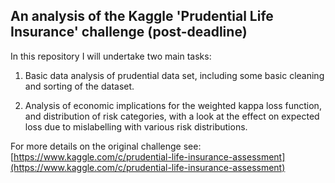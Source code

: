 ## An analysis of the Kaggle 'Prudential Life Insurance' challenge (post-deadline)

In this repository I will undertake two main tasks: 

1) Basic data analysis of prudential data set, including some basic cleaning and sorting of the dataset.

2) Analysis of economic implications for the weighted kappa loss function, and distribution of risk categories, with a look at the effect on expected loss due to mislabelling with various risk distributions.

For more details on the original challenge see: [https://www.kaggle.com/c/prudential-life-insurance-assessment](https://www.kaggle.com/c/prudential-life-insurance-assessment)